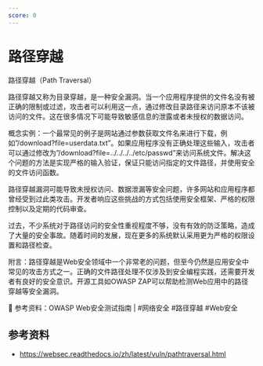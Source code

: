 ```yaml
---
score: 0
---
```


# 路径穿越

路径穿越（Path Traversal）

路径穿越又称为目录穿越，是一种安全漏洞。当一个应用程序提供的文件名没有被正确的限制或过滤，攻击者可以利用这一点，通过修改目录路径来访问原本不该被访问的文件。这在很多情况下可能导致敏感信息的泄露或者未授权的数据访问。

概念实例：一个最常见的例子是网站通过参数获取文件名来进行下载，例如”/download?file=userdata.txt”。如果应用程序没有正确处理这些输入，攻击者可以通过修改为”/download?file=../../../../etc/passwd”来访问系统文件。解决这个问题的方法是实现严格的输入验证，保证只能访问指定的文件路径，并使用安全的文件访问函数。

路径穿越漏洞可能导致未授权访问、数据泄漏等安全问题，许多网站和应用程序都曾经受到过此类攻击。开发者响应这些挑战的方式包括使用安全框架、严格的权限控制以及定期的代码审查。

过去，不少系统对于路径访问的安全性重视程度不够，没有有效的防泛策略，造成了大量的安全事故。随着时间的发展，现在更多的系统默认采用更为严格的权限设置和路径检查。

附言：路径穿越是Web安全领域中一个非常老的问题，但至今仍然是应用安全中常见的攻击方式之一。正确的文件路径处理不仅涉及到安全编程实践，还需要开发者有良好的安全意识。开源工具如OWASP ZAP可以帮助检测Web应用中的路径穿越等安全漏洞。

🔗 参考资料：OWASP Web安全测试指南 | #网络安全 #路径穿越 #Web安全

## 参考资料

- https://websec.readthedocs.io/zh/latest/vuln/pathtraversal.html
